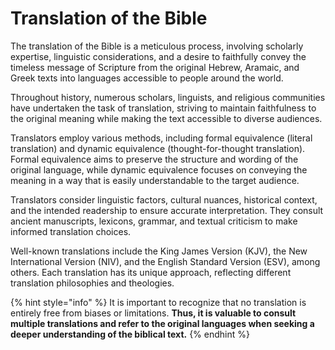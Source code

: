 # Translation of the Bible

The translation of the Bible is a meticulous process, involving scholarly expertise, linguistic considerations, and a desire to faithfully convey the timeless message of Scripture from the original Hebrew, Aramaic, and Greek texts into languages accessible to people around the world.

Throughout history, numerous scholars, linguists, and religious communities have undertaken the task of translation, striving to maintain faithfulness to the original meaning while making the text accessible to diverse audiences.

Translators employ various methods, including formal equivalence (literal translation) and dynamic equivalence (thought-for-thought translation). Formal equivalence aims to preserve the structure and wording of the original language, while dynamic equivalence focuses on conveying the meaning in a way that is easily understandable to the target audience.

Translators consider linguistic factors, cultural nuances, historical context, and the intended readership to ensure accurate interpretation. They consult ancient manuscripts, lexicons, grammar, and textual criticism to make informed translation choices.

Well-known translations include the King James Version (KJV), the New International Version (NIV), and the English Standard Version (ESV), among others. Each translation has its unique approach, reflecting different translation philosophies and theologies.

{% hint style="info" %}
It is important to recognize that no translation is entirely free from biases or limitations. **Thus, it is valuable to consult multiple translations and refer to the original languages when seeking a deeper understanding of the biblical text.**
{% endhint %}


